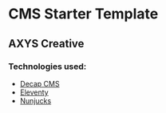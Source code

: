 # CMS Starter Template

## AXYS Creative

### Technologies used:

- [Decap CMS](https://www.netlifycms.org/)
- [Eleventy](https://www.11ty.dev/)
- [Nunjucks](https://mozilla.github.io/nunjucks/)
